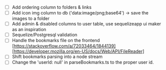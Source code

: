 - [ ] Add ordering column to folders & links
- [ ] Add icon img column to db ('data:image/png;base64') -> save the images to a folder
- [ ] Add admin & disabled columns to user table, use sequelizeapp ui maker as an inspiration
- [ ] Sequelize/Postgresql validation
- [ ] Handle the bookmarks file on the frontend [https://stackoverflow.com/a/72033464/1844139][https://developer.mozilla.org/en-US/docs/Web/API/FileReader]
- [ ] Shift bookmarks parsing into a node stream
- [ ] Change the 'userId: null' in parseBookmarks.ts to the proper user id.
